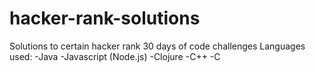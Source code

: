 # hacker-rank-solutions
Solutions to certain hacker rank 30 days of code challenges
Languages used:
-Java
-Javascript (Node.js)
-Clojure
-C++
-C
